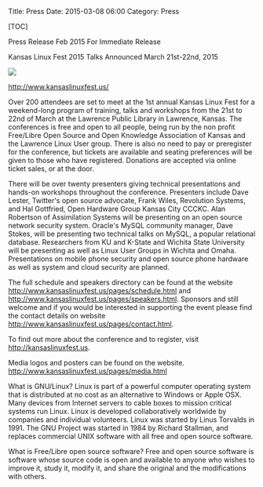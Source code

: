 Title: Press
Date: 2015-03-08 06:00
Category: Press

[TOC]

Press Release Feb 2015
For Immediate Release

Kansas Linux Fest 2015 Talks Announced
March 21st-22nd, 2015

![](http://www.kansaslinuxfest.us/images/klf15logo_twitter_white.png)

http://www.kansaslinuxfest.us/

Over 200 attendees are set to meet at the 1st annual Kansas Linux Fest for a weekend-long program of training, talks and workshops from the 21st to 22nd of March at the Lawrence Public Library in Lawrence, Kansas. The conferences is free and open to all people, being run by the non profit Free/Libre Open Source and Open Knowledge Association of Kansas and the Lawrence Linux User group. There is also no need to pay or preregister for the conference, but tickets are available and seating preferences will be given to those who have registered. Donations are accepted via online ticket sales, or at the door. 

There will be over twenty presenters giving technical presentations and hands-on workshops throughout the conference. Presenters include Dave Lester, Twitter's open source advocate, Frank Wiles, Revolution Systems, and Hal Gottfried, Open Hardware Group Kansas City CCCKC. Alan Robertson of Assimilation Systems will be presenting on an open source network security system. Oracle's MySQL community manager, Dave Stokes, will be presenting two technical talks on MySQL, a popular relational database. Researchers from KU and K-State and Wichita State University will be presenting as well as Linux User Groups in Wichita and Omaha. Presentations on mobile phone security and open source phone hardware as well as system and cloud security are planned.

The full schedule and speakers directory can be found at the website
http://www.kansaslinuxfest.us/pages/schedule.html and
http://www.kansaslinuxfest.us/pages/speakers.html. Sponsors and still welcome
and if you would be interested in supporting the event please find the contact
details on website http://www.kansaslinuxfest.us/pages/contact.html. 

To find out more about the conference and to register, visit http://kansaslinuxfest.us.

Media logos and posters can be found on the website.
http://www.kansaslinuxfest.us/pages/media.html

What is GNU/Linux? Linux is part of a powerful computer operating system that is distributed at no cost as an alternative to Windows or Apple OSX. Many devices from Internet servers to cable boxes to mission critical systems run Linux. Linux is developed collaboratively worldwide by companies and individual volunteers. Linux was started by Linus Torvalds in 1991. The GNU Project was started in 1984 by Richard Stallman, and replaces commercial UNIX software with all free and open source software.

What is Free/Libre open source software? Free and open source software is
software whose source code is open and available to anyone who wishes to
improve it, study it, modify it, and share the original and the modifications
with others.

